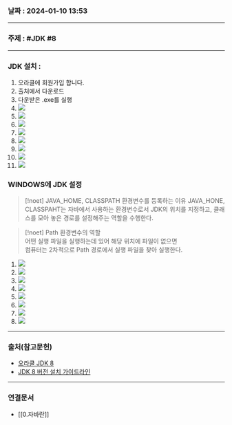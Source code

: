 ### 날짜 : 2024-01-10 13:53

___

### 주제 : #JDK #8

___

### JDK 설치 : 

1. 오라클에 회원가입 합니다.
2. 출처에서 다운로드
3. 다운받은 .exe를 실행
4. ![](https://img1.daumcdn.net/thumb/R1280x0/?scode=mtistory2&fname=https%3A%2F%2Ft1.daumcdn.net%2Fcfile%2Ftistory%2F99CE41385F124DED1F)
5. ![](https://img1.daumcdn.net/thumb/R1280x0/?scode=mtistory2&fname=https%3A%2F%2Ft1.daumcdn.net%2Fcfile%2Ftistory%2F99C39A385F124DED20)
6. ![](https://img1.daumcdn.net/thumb/R1280x0/?scode=mtistory2&fname=https%3A%2F%2Ft1.daumcdn.net%2Fcfile%2Ftistory%2F9999454B5F12503E22)
7. ![](https://img1.daumcdn.net/thumb/R1280x0/?scode=mtistory2&fname=https%3A%2F%2Ft1.daumcdn.net%2Fcfile%2Ftistory%2F99CEFC385F124DEE1F)
8. ![](https://img1.daumcdn.net/thumb/R1280x0/?scode=mtistory2&fname=https%3A%2F%2Ft1.daumcdn.net%2Fcfile%2Ftistory%2F9941033A5F124DEF1F)
9. ![](https://img1.daumcdn.net/thumb/R1280x0/?scode=mtistory2&fname=https%3A%2F%2Ft1.daumcdn.net%2Fcfile%2Ftistory%2F9941923A5F124DF01F)
10. ![](https://img1.daumcdn.net/thumb/R1280x0/?scode=mtistory2&fname=https%3A%2F%2Ft1.daumcdn.net%2Fcfile%2Ftistory%2F9941BA3A5F124DF01F)
11. ![](https://img1.daumcdn.net/thumb/R1280x0/?scode=mtistory2&fname=https%3A%2F%2Ft1.daumcdn.net%2Fcfile%2Ftistory%2F997C44345F12794635)

### WINDOWS에 JDK 설정

>[!noet] JAVA_HOME, CLASSPATH 환경변수를 등록하는 이유
> JAVA_HONE, CLASSPAHT는 자바에서 사용하는 환경변수로서 JDK의 위치를 지정하고,
> 클래스를 모아 놓은 경로를 설정해주는 역할을 수행한다.

>[!noet] Path 환경변수의 역할  
> 어떤 실행 파일을 실행하는데 있어 해당 위치에 파일이 없으면  
> 컴퓨터는 2차적으로 Path 경로에서 실행 파일을 찾아 실행한다.

1. ![](https://img1.daumcdn.net/thumb/R1280x0/?scode=mtistory2&fname=https%3A%2F%2Ft1.daumcdn.net%2Fcfile%2Ftistory%2F99ADD9365F127DB405)
2. ![](https://img1.daumcdn.net/thumb/R1280x0/?scode=mtistory2&fname=https%3A%2F%2Ft1.daumcdn.net%2Fcfile%2Ftistory%2F993AFA3A5F124DF220)
3. ![](https://img1.daumcdn.net/thumb/R1280x0/?scode=mtistory2&fname=https%3A%2F%2Ft1.daumcdn.net%2Fcfile%2Ftistory%2F99424E3A5F124DF21F)
4. ![](https://img1.daumcdn.net/thumb/R1280x0/?scode=mtistory2&fname=https%3A%2F%2Ft1.daumcdn.net%2Fcfile%2Ftistory%2F99E8CC415F1279B235)
5. ![](https://img1.daumcdn.net/thumb/R1280x0/?scode=mtistory2&fname=https%3A%2F%2Ft1.daumcdn.net%2Fcfile%2Ftistory%2F99424E3A5F124DF21F)
6. ![](https://img1.daumcdn.net/thumb/R1280x0/?scode=mtistory2&fname=https%3A%2F%2Ft1.daumcdn.net%2Fcfile%2Ftistory%2F999197385F1279CB02)
7. ![](https://img1.daumcdn.net/thumb/R1280x0/?scode=mtistory2&fname=https%3A%2F%2Ft1.daumcdn.net%2Fcfile%2Ftistory%2F99A2ED3F5F124DF41F)
8. ![](https://img1.daumcdn.net/thumb/R1280x0/?scode=mtistory2&fname=https%3A%2F%2Ft1.daumcdn.net%2Fcfile%2Ftistory%2F99A33B3F5F124DF51F)


___

### 출처(참고문헌)

- [오라클 JDK 8](https://www.oracle.com/java/technologies/downloads/#java8-windows)
- [JDK 8 버전 설치 가이드라인](https://wickedmagica.tistory.com/272)

___

### 연결문서

- [[0.자바란]]